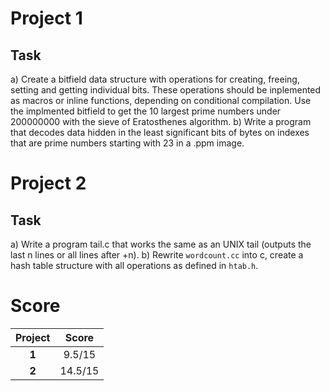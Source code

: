 # Project 1
## Task
a) Create a bitfield data structure with operations for creating, freeing, setting and getting individual bits. These operations should be inplemented as macros or inline functions, depending on conditional compilation.
Use the implmented bitfield to get the 10 largest prime numbers under 200000000 with the sieve of Eratosthenes algorithm.
b) Write a program that decodes data hidden in the least significant bits of bytes on indexes that are prime numbers starting with 23 in a .ppm image.

# Project 2
## Task
a) Write a program tail.c that works the same as an UNIX tail (outputs the last n lines or all lines after +n).
b) Rewrite `wordcount.cc` into c, create a hash table structure with all operations as defined in `htab.h`.

# Score
| **Project** | **Score** |
|:-----------:|:---------:|
|    **1**    |   9.5/15  |
|    **2**    |  14.5/15  |
